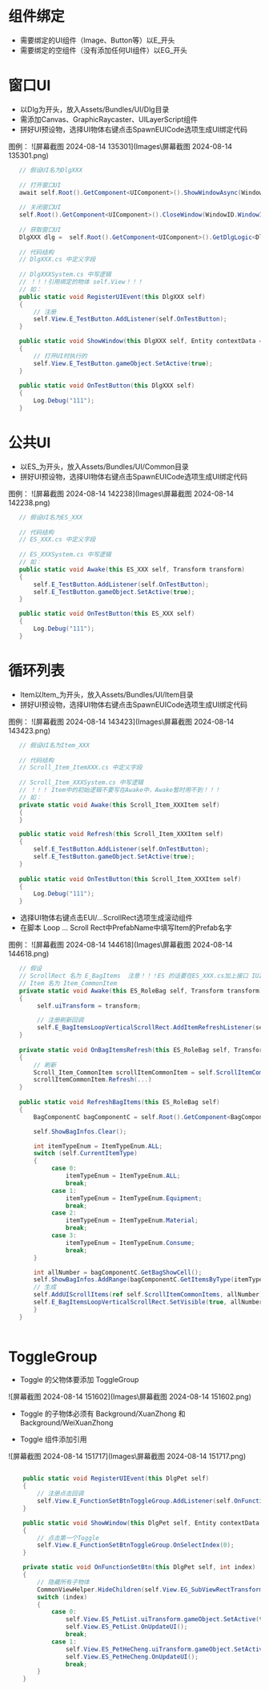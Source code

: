 # 组件绑定

- 需要绑定的UI组件（Image、Button等）以E_开头
- 需要绑定的空组件（没有添加任何UI组件）以EG_开头

# 窗口UI

- 以Dlg为开头，放入Assets/Bundles/UI/Dlg目录
- 需添加Canvas、GraphicRaycaster、UILayerScript组件
- 拼好UI预设物，选择UI物体右键点击SpawnEUICode选项生成UI绑定代码

图例：
![屏幕截图 2024-08-14 135301](Images\屏幕截图 2024-08-14 135301.png)

```C#
   // 假设UI名为DlgXXX
    
   // 打开窗口UI
   await self.Root().GetComponent<UIComponent>().ShowWindowAsync(WindowID.WindowID_XXX);
   
   // 关闭窗口UI
   self.Root().GetComponent<UIComponent>().CloseWindow(WindowID.WindowID_XXX);
   
   // 获取窗口UI
   DlgXXX dlg =  self.Root().GetComponent<UIComponent>().GetDlgLogic<DlgXXX>();
   
   // 代码结构
   // DlgXXX.cs 中定义字段
   
   // DlgXXXSystem.cs 中写逻辑
   // ！！！引用绑定的物体 self.View！！！
   // 如：
   public static void RegisterUIEvent(this DlgXXX self)
   {
       // 注册
       self.View.E_TestButton.AddListener(self.OnTestButton);
   }

   public static void ShowWindow(this DlgXXX self, Entity contextData = null)
   {
       // 打开UI时执行的
       self.View.E_TestButton.gameObject.SetActive(true);
   }
   
   public static void OnTestButton(this DlgXXX self)
   {
       Log.Debug("111");
   }
```

# 公共UI

- 以ES_为开头，放入Assets/Bundles/UI/Common目录
- 拼好UI预设物，选择UI物体右键点击SpawnEUICode选项生成UI绑定代码

图例：
![屏幕截图 2024-08-14 142238](Images\屏幕截图 2024-08-14 142238.png)

```C#
   // 假设UI名为ES_XXX
    
   // 代码结构
   // ES_XXX.cs 中定义字段
   
   // ES_XXXSystem.cs 中写逻辑
   // 如：
   public static void Awake(this ES_XXX self, Transform transform)
   {
       self.E_TestButton.AddListener(self.OnTestButton);
       self.E_TestButton.gameObject.SetActive(true);
   }

   public static void OnTestButton(this ES_XXX self)
   {
       Log.Debug("111");
   }
```

# 循环列表

- Item以Item_为开头，放入Assets/Bundles/UI/Item目录
- 拼好UI预设物，选择UI物体右键点击SpawnEUICode选项生成UI绑定代码

图例：
![屏幕截图 2024-08-14 143423](Images\屏幕截图 2024-08-14 143423.png)

```C#
   // 假设UI名为Item_XXX
    
   // 代码结构
   // Scroll_Item_ItemXXX.cs 中定义字段
   
   // Scroll_Item_XXXSystem.cs 中写逻辑
   // ！！！ Item中的初始逻辑不要写在Awake中，Awake暂时用不到！！！
   // 如：
   private static void Awake(this Scroll_Item_XXXItem self)
   {
   }

   public static void Refresh(this Scroll_Item_XXXItem self)
   {
       self.E_TestButton.AddListener(self.OnTestButton);
       self.E_TestButton.gameObject.SetActive(true);
   }
   
   public static void OnTestButton(this Scroll_Item_XXXItem self)
   {
       Log.Debug("111");
   }
```

- 选择UI物体右键点击EUI/...ScrollRect选项生成滚动组件
- 在脚本 Loop ... Scroll Rect中PrefabName中填写Item的Prefab名字

图例：
![屏幕截图 2024-08-14 144618](Images\屏幕截图 2024-08-14 144618.png)

```C#
   // 假设
   // ScrollRect 名为 E_BagItems  注意！！！ES 的话要在ES_XXX.cs加上接口 IUILogic ！！！
   // Item 名为 Item_CommonItem
   private static void Awake(this ES_RoleBag self, Transform transform)
   {
        self.uiTransform = transform;

        // 注册刷新回调
        self.E_BagItemsLoopVerticalScrollRect.AddItemRefreshListener(self.OnBagItemsRefresh);
   }
   
   private static void OnBagItemsRefresh(this ES_RoleBag self, Transform transform, int index)
   {
       // 刷新
       Scroll_Item_CommonItem scrollItemCommonItem = self.ScrollItemCommonItems[index].BindTrans(transform);
       scrollItemCommonItem.Refresh(...)
   }
   
   public static void RefreshBagItems(this ES_RoleBag self)
   {
       BagComponentC bagComponentC = self.Root().GetComponent<BagComponentC>();

       self.ShowBagInfos.Clear();

       int itemTypeEnum = ItemTypeEnum.ALL;
       switch (self.CurrentItemType)
       {
            case 0:
                itemTypeEnum = ItemTypeEnum.ALL;
                break;
            case 1:
                itemTypeEnum = ItemTypeEnum.Equipment;
                break;
            case 2:
                itemTypeEnum = ItemTypeEnum.Material;
                break;
            case 3:
                itemTypeEnum = ItemTypeEnum.Consume;
                break;
       }

       int allNumber = bagComponentC.GetBagShowCell();
       self.ShowBagInfos.AddRange(bagComponentC.GetItemsByType(itemTypeEnum));
       // 生成
       self.AddUIScrollItems(ref self.ScrollItemCommonItems, allNumber);
       self.E_BagItemsLoopVerticalScrollRect.SetVisible(true, allNumber);
       }
   }
   
```

# ToggleGroup

- Toggle 的父物体要添加 ToggleGroup

![屏幕截图 2024-08-14 151602](Images\屏幕截图 2024-08-14 151602.png)

- Toggle 的子物体必须有 Background/XuanZhong 和 Background/WeiXuanZhong

- Toggle 组件添加引用

![屏幕截图 2024-08-14 151717](Images\屏幕截图 2024-08-14 151717.png)

```C#

    public static void RegisterUIEvent(this DlgPet self)
    {
        // 注册点击回调
        self.View.E_FunctionSetBtnToggleGroup.AddListener(self.OnFunctionSetBtn);
    }

    public static void ShowWindow(this DlgPet self, Entity contextData = null)
    {
        // 点击第一个Toggle
        self.View.E_FunctionSetBtnToggleGroup.OnSelectIndex(0);
    }

    private static void OnFunctionSetBtn(this DlgPet self, int index)
    {
        // 隐藏所有子物体
        CommonViewHelper.HideChildren(self.View.EG_SubViewRectTransform);
        switch (index)
        {
            case 0:
                self.View.ES_PetList.uiTransform.gameObject.SetActive(true);
                self.View.ES_PetList.OnUpdateUI();
                break;
            case 1:
                self.View.ES_PetHeCheng.uiTransform.gameObject.SetActive(true);
                self.View.ES_PetHeCheng.OnUpdateUI();
                break;
        }
    }
```
